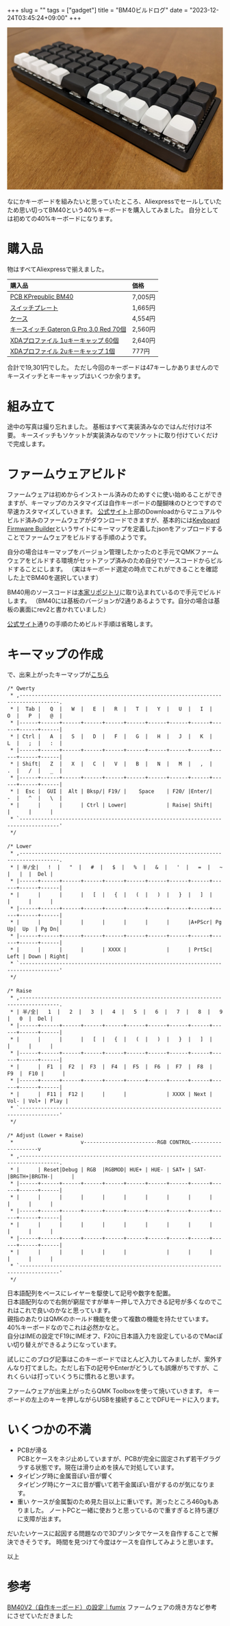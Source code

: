 +++
slug = ""
tags = ["gadget"]
title = "BM40ビルドログ"
date = "2023-12-24T03:45:24+09:00"
+++

![001.jpg](/build-bm40/001.jpg)

なにかキーボードを組みたいと思っていたところ、Aliexpressでセールしていたため思い切ってBM40という40%キーボードを購入してみました。
自分としては初めての40%キーボードになります。

<!--more-->

# 購入品

物はすべてAliexpressで揃えました。

|購入品|価格|
|:--|:--|
|[PCB KPrepublic BM40](https://s.click.aliexpress.com/e/_DC2d3dx)|7,005円|
|[スイッチプレート](https://s.click.aliexpress.com/e/_DnctRv3)|1,665円|
|[ケース](https://s.click.aliexpress.com/e/_Dehm1l7)|4,554円|
|[キースイッチ Gateron G Pro 3.0 Red 70個](https://s.click.aliexpress.com/e/_Dlv0d2h)|2,560円|
|[XDAプロファイル 1uキーキャップ 60個](https://ja.aliexpress.com/item/1005005439129217.html)|2,640円|
|[XDAプロファイル 2uキーキャップ 1個](https://s.click.aliexpress.com/e/_DezAgEZ)|777円|

合計で19,301円でした。
ただし今回のキーボードは47キーしかありませんのでキースイッチとキーキャップはいくつか余ります。

# 組み立て

途中の写真は撮り忘れました。
基板はすべて実装済みなのではんだ付けは不要。
キースイッチもソケットが実装済みなのでソケットに取り付けていくだけで完成します。

# ファームウェアビルド

ファームウェアは初めからインストール済みのためすぐに使い始めることができますが、キーマップのカスタマイズは自作キーボードの醍醐味のひとつですので早速カスタマイズしていきます。
[公式サイト](https://kprepublic.com/)上部のDownloadからマニュアルやビルド済みのファームウェアがダウンロードできますが、基本的には[Keyboard Firmware Builder](https://kbfirmware.com/)というサイトにキーマップを定義したjsonをアップロードすることでファームウェアをビルドする手順のようです。

自分の場合はキーマップをバージョン管理したかったのと手元でQMKファームウェアをビルドする環境がセットアップ済みのため自分でソースコードからビルドすることにします。
（実はキーボード選定の時点でこれができることを確認した上でBM40を選択しています）

BM40用のソースコードは[本家リポジトリ](https://github.com/qmk/qmk_firmware/tree/master/keyboards/kprepublic/bm40hsrgb/rev2)に取り込まれているので手元でビルドします。
（BM40には基板のバージョンが2通りあるようです。自分の場合は基板の裏面にrev2と書かれていました）

[公式サイト](https://docs.qmk.fm/#/)通りの手順のためビルド手順は省略します。

# キーマップの作成

で、出来上がったキーマップが[こちら](https://github.com/uyorum/qmk_firmware/blob/mine/bm40/keyboards/kprepublic/bm40hsrgb/rev2/keymaps/uyorum/keymap.c)

```
/* Qwerty
 * ,-----------------------------------------------------------------------------------.
 * |  Tab |   Q  |   W  |   E  |   R  |   T  |   Y  |   U  |   I  |   O  |   P  |   @  |
 * |------+------+------+------+------+------+------+------+------+------+------+------|
 * | Ctrl |   A  |   S  |   D  |   F  |   G  |   H  |   J  |   K  |   L  |   ;  |   :  |
 * |------+------+------+------+------+------+------+------+------+------+------+------|
 * | Shift|   Z  |   X  |   C  |   V  |   B  |   N  |   M  |   ,  |   .  |   /  |   _  |
 * |------+------+------+------+------+------+------+------+------+------+------+------|
 * |  Esc |  GUI |  Alt | Bksp/| F19/ |    Space    | F20/ |Enter/|   -  |   ^  |   \  |
 * |      |      |      | Ctrl | Lower|             | Raise| Shift|      |      |      |
 * `-----------------------------------------------------------------------------------'
 */

/* Lower
 * ,-----------------------------------------------------------------------------------.
 * | 半/全|   !  |   "  |   #  |   $  |   %  |   &  |   '  |   =  |   ~  |   |  |  Del |
 * |------+------+------+------+------+------+------+------+------+------+------+------|
 * |      |      |      |   [  |   {  |   (  |   )  |   }  |   ]  |      |      |      |
 * |------+------+------+------+------+------+------+------+------+------+------+------|
 * |      |      |      |      |      |      |      |      |A+PScr| Pg Up|  Up  | Pg Dn|
 * |------+------+------+------+------+------+------+------+------+------+------+------|
 * |      |      |      |      | XXXX |             |      | PrtSc| Left | Down | Right|
 * `-----------------------------------------------------------------------------------'
 */

/* Raise
 * ,-----------------------------------------------------------------------------------.
 * | 半/全|   1  |   2  |   3  |   4  |   5  |   6  |   7  |   8  |   9  |   0  |  Del |
 * |------+------+------+------+------+------+------+------+------+------+------+------|
 * |      |      |      |   [  |   {  |   (  |   )  |   }  |   ]  |      |      |      |
 * |------+------+------+------+------+------+------+------+------+------+------+------|
 * |      |  F1  |  F2  |  F3  |  F4  |  F5  |  F6  |  F7  |  F8  |  F9  |  F10 |      |
 * |------+------+------+------+------+------+------+------+------+------+------+------|
 * |      |  F11 |  F12 |      |      |             | XXXX | Next | Vol- | Vol+ | Play |
 * `-----------------------------------------------------------------------------------'
 */

/* Adjust (Lower + Raise)
 *                      v------------------------RGB CONTROL--------------------v
 * ,-----------------------------------------------------------------------------------.
 * |      | Reset|Debug | RGB  |RGBMOD| HUE+ | HUE- | SAT+ | SAT- |BRGTH+|BRGTH-|      |
 * |------+------+------+------+------+------+------+------+------+------+------+------|
 * |      |      |      |      |      |      |      |      |      |      |      |      |
 * |------+------+------+------+------+------+------+------+------+------+------+------|
 * |      |      |      |      |      |      |      |      |      |      |      |      |
 * |------+------+------+------+------+------+------+------+------+------+------+------|
 * |      |      |      |      |      |             |      |      |      |      |      |
 * `-----------------------------------------------------------------------------------'
 */
```

日本語配列をベースにレイヤーを駆使して記号や数字を配置。  
日本語配列なので右側が窮屈ですが単キー押しで入力できる記号が多くなのでこれはこれで良いのかなと思っています。  
親指のあたりはQMKのホールド機能を使って複数の機能を持たせています。40%キーボードなのでこれは必然かなと。  
自分はIMEの設定でF19にIMEオフ、F20に日本語入力を設定しているのでMacぽい切り替えができるようになっています。

試しにこのブログ記事はこのキーボードでほとんど入力してみましたが、案外すんなり打てました。ただし右下の記号やEnterがどうしても誤爆がちですが、これくらいは打っていくうちに慣れると思います。

ファームウェアが出来上がったらQMK Toolboxを使って焼いていきます。
キーボードの左上のキーを押しながらUSBを接続することでDFUモードに入ります。

# いくつかの不満

* PCBが滑る  
    PCBとケースをネジ止めしていますが、PCBが完全に固定されず若干グラグラする状態です。現在は滑り止めを挟んで対処しています。
* タイピング時に金属音ぽい音が響く  
    タイピング時にケースに音が響いて若干金属ぽい音がするのが気になります。
* 重い
    ケースが金属製のため見た目以上に重いです。測ったところ460gもありました。
    ノートPCと一緒に使おうと思っているので重すぎると持ち運びに支障が出ます。

だいたいケースに起因する問題なので3Dプリンタでケースを自作することで解決できそうです。
時間を見つけて今度はケースを自作してみようと思います。

以上

# 参考

[BM40V2（自作キーボード）の設定｜fumix](https://note.com/fumix/n/n5e7da2224acf)
ファームウェアの焼き方など参考にさせていただきました
